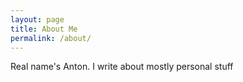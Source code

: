```yaml
---
layout: page
title: About Me
permalink: /about/
---
```


Real name's Anton. I write about mostly personal stuff
